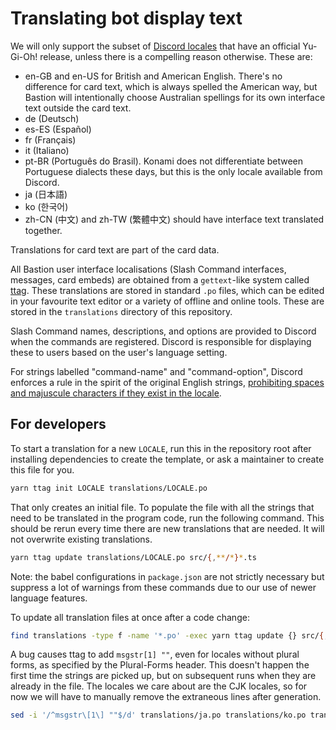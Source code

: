 # Translating bot display text

We will only support the subset of [Discord locales](https://discord.com/developers/docs/reference#locales)
that have an official Yu-Gi-Oh! release, unless there is a compelling reason otherwise. These are:

- en-GB and en-US for British and American English. There's no difference for card text, which is
  always spelled the American way, but Bastion will intentionally choose Australian spellings for its
  own interface text outside the card text.
- de (Deutsch)
- es-ES (Español)
- fr (Français)
- it (Italiano)
- pt-BR (Português do Brasil). Konami does not differentiate between Portuguese dialects these days,
  but this is the only locale available from Discord.
- ja (日本語)
- ko (한국어)
- zh-CN (中文) and zh-TW (繁體中文) should have interface text translated together.

Translations for card text are part of the card data.

All Bastion user interface localisations (Slash Command interfaces, messages, card embeds) are
obtained from a `gettext`-like system called [ttag](https://ttag.js.org/). These translations are
stored in standard `.po` files, which can be edited in your favourite text editor or a variety of
offline and online tools. These are stored in the `translations` directory of this repository.

Slash Command names, descriptions, and options are provided to Discord when the commands are
registered. Discord is responsible for displaying these to users based on the
user's language setting.

For strings labelled "command-name" and "command-option", Discord enforces a rule in the spirit of
the original English strings, [prohibiting spaces and majuscule characters if they exist in the locale](https://discord.com/developers/docs/interactions/application-commands#application-command-object-application-command-naming).

## For developers

To start a translation for a new `LOCALE`, run this in the repository root after installing
dependencies to create the template, or ask a maintainer to create this file for you.

```bash
yarn ttag init LOCALE translations/LOCALE.po
```

That only creates an initial file. To populate the file with all the strings that need to be
translated in the program code, run the following command. This should be rerun every time there
are new translations that are needed. It will not overwrite existing translations.

```bash
yarn ttag update translations/LOCALE.po src/{,**/*}*.ts
```

Note: the babel configurations in `package.json` are not strictly necessary but suppress a lot of
warnings from these commands due to our use of newer language features.

To update all translation files at once after a code change:

```bash
find translations -type f -name '*.po' -exec yarn ttag update {} src/{,**/*}*.ts \;
```

A bug causes ttag to add `msgstr[1] ""`, even for locales without plural forms, as specified by
the Plural-Forms header. This doesn't happen the first time the strings are picked up, but on
subsequent runs when they are already in the file. The locales we care about are the CJK locales,
so for now we will have to manually remove the extraneous lines after generation.

```bash
sed -i '/^msgstr\[1\] ""$/d' translations/ja.po translations/ko.po translations/zh-CN.po translations/zh-TW.po
```
